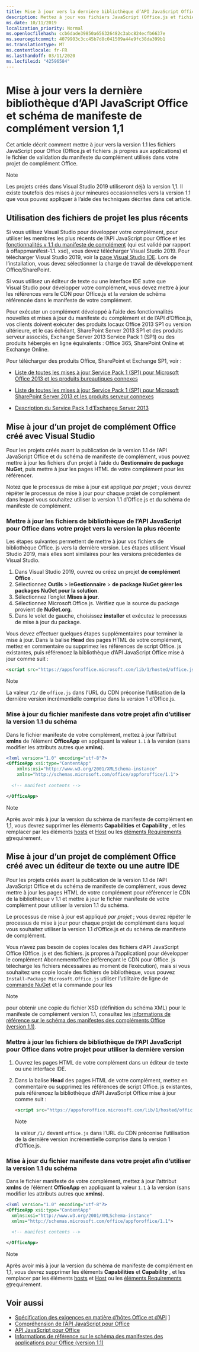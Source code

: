 ```yaml
---
title: Mise à jour vers la dernière bibliothèque d’API JavaScript Office et schéma de manifeste de complément version 1,1
description: Mettez à jour vos fichiers JavaScript (Office.js et fichiers .js propres aux applications) et le fichier de validation du manifeste du complément dans votre projet Complément Office vers la version 1.1.
ms.date: 10/11/2019
localization_priority: Normal
ms.openlocfilehash: ccb6dade39850a656326482c3abc824ecfb6637e
ms.sourcegitcommit: 4079903c3cc45b7d8c041509a44e9fc38da399b1
ms.translationtype: MT
ms.contentlocale: fr-FR
ms.lasthandoff: 03/11/2020
ms.locfileid: "42596584"
---
```

# <a name="update-to-the-latest-office-javascript-api-library-and-version-11-add-in-manifest-schema"></a>Mise à jour vers la dernière bibliothèque d’API JavaScript Office et schéma de manifeste de complément version 1,1

Cet article décrit comment mettre à jour vers la version 1.1 les fichiers JavaScript pour Office (Office.js et fichiers .js propres aux applications) et le fichier de validation du manifeste du complément utilisés dans votre projet de complément Office.

> [!NOTE]
> Les projets créés dans Visual Studio 2019 utiliseront déjà la version 1,1. Il existe toutefois des mises à jour mineures occasionnelles vers la version 1.1 que vous pouvez appliquer à l’aide des techniques décrites dans cet article.

## <a name="use-the-most-up-to-date-project-files"></a>Utilisation des fichiers de projet les plus récents

Si vous utilisez Visual Studio pour développer votre complément, pour utiliser les membres les plus récents de l’API JavaScript pour Office et les [fonctionnalités v 1.1 du manifeste de complément](../develop/add-in-manifests.md) (qui est validé par rapport à offappmanifest-1.1. xsd), vous devez télécharger Visual Studio 2019. Pour télécharger Visual Studio 2019, voir la [page Visual Studio IDE](https://visualstudio.microsoft.com/vs/). Lors de l’installation, vous devez sélectionner la charge de travail de développement Office/SharePoint.

Si vous utilisez un éditeur de texte ou une interface IDE autre que Visual Studio pour développer votre complément, vous devez mettre à jour les références vers le CDN pour Office.js et la version de schéma référencée dans le manifeste de votre complément.

Pour exécuter un complément développé à l’aide des fonctionnalités nouvelles et mises à jour du manifeste du complément et de l’API d’Office.js, vos clients doivent exécuter des produits locaux Office 2013 SP1 ou version ultérieure, et le cas échéant, SharePoint Server 2013 SP1 et des produits serveur associés, Exchange Server 2013 Service Pack 1 (SP1) ou des produits hébergés en ligne équivalents : Office 365, SharePoint Online et Exchange Online.

Pour télécharger des produits Office, SharePoint et Exchange SP1, voir :

- [Liste de toutes les mises à jour Service Pack 1 (SP1) pour Microsoft Office 2013 et les produits bureautiques connexes](https://support.microsoft.com/kb/2850036)

- [Liste de toutes les mises à jour Service Pack 1 (SP1) pour Microsoft SharePoint Server 2013 et les produits serveur connexes](https://support.microsoft.com/kb/2850035)

- [Description du Service Pack 1 d’Exchange Server 2013](https://support.microsoft.com/kb/2926248)


## <a name="updating-an-office-add-in-project-created-with-visual-studio"></a>Mise à jour d’un projet de complément Office créé avec Visual Studio

Pour les projets créés avant la publication de la version 1.1 de l’API JavaScript Office et du schéma de manifeste de complément, vous pouvez mettre à jour les fichiers d’un projet à l’aide du **Gestionnaire de package NuGet**, puis mettre à jour les pages HTML de votre complément pour les référencer. 

Notez que le processus de mise à jour est appliqué  _par projet_  ; vous devrez répéter le processus de mise à jour pour chaque projet de complément dans lequel vous souhaitez utiliser la version 1.1 d’Office.js et du schéma de manifeste de complément.

### <a name="update-the-office-javascript-api-library-files-in-your-project-to-the-newest-release"></a>Mettre à jour les fichiers de bibliothèque de l’API JavaScript pour Office dans votre projet vers la version la plus récente
Les étapes suivantes permettent de mettre à jour vos fichiers de bibliothèque Office. js vers la dernière version. Les étapes utilisent Visual Studio 2019, mais elles sont similaires pour les versions précédentes de Visual Studio.

1. Dans Visual Studio 2019, ouvrez ou créez un projet **de complément Office** .
2. Sélectionnez **Outils** > le**Gestionnaire** > **de package NuGet gérer les packages NuGet pour la solution**.
3. Sélectionnez l’onglet **Mises à jour**.
4. Sélectionnez Microsoft.Office.js. Vérifiez que la source du package provient de **NuGet.org**.
5. Dans le volet de gauche, choisissez **installer** et exécutez le processus de mise à jour du package.

Vous devez effectuer quelques étapes supplémentaires pour terminer la mise à jour. Dans la balise **Head** des pages HTML de votre complément, mettez en commentaire ou supprimez les références de script Office. js existantes, puis référencez la bibliothèque d’API JavaScript Office mise à jour comme suit :

  ```html
  <script src="https://appsforoffice.microsoft.com/lib/1/hosted/office.js" type="text/javascript"></script>
  ```

   > [!NOTE] 
   > La valeur `/1/` de `office.js` dans l’URL du CDN préconise l’utilisation de la dernière version incrémentielle comprise dans la version 1 d’Office.js.


### <a name="update-the-manifest-file-in-your-project-to-use-schema-version-11"></a>Mise à jour du fichier manifeste dans votre projet afin d’utiliser la version 1.1 du schéma

Dans le fichier manifeste de votre complément, mettez à jour l’attribut **xmlns** de l’élément **OfficeApp** en appliquant la valeur `1.1` à la version (sans modifier les attributs autres que **xmlns**).

```xml
<?xml version="1.0" encoding="utf-8"?>
<OfficeApp xsi:type="ContentApp"
    xmlns:xsi="http://www.w3.org/2001/XMLSchema-instance"
    xmlns="http://schemas.microsoft.com/office/appforoffice/1.1">
  
  <!-- manifest contents -->

</OfficeApp>
```

> [!NOTE]
> Après avoir mis à jour la version du schéma de manifeste de complément en 1,1, vous devrez supprimer les éléments **Capabilities** et **Capability** , et les remplacer par les éléments [hosts](../reference/manifest/hosts.md) et [Host](../reference/manifest/host.md) ou les [éléments Requirements et](specify-office-hosts-and-api-requirements.md)requirement.

## <a name="updating-an-office-add-in-project-created-with-a-text-editor-or-other-ide"></a>Mise à jour d’un projet de complément Office créé avec un éditeur de texte ou une autre IDE

Pour les projets créés avant la publication de la version 1.1 de l’API JavaScript Office et du schéma de manifeste de complément, vous devez mettre à jour les pages HTML de votre complément pour référencer le CDN de la bibliothèque v 1.1 et mettre à jour le fichier manifeste de votre complément pour utiliser la version 1.1 du schéma. 

Le processus de mise à jour est appliqué  _par projet_  ; vous devrez répéter le processus de mise à jour pour chaque projet de complément dans lequel vous souhaitez utiliser la version 1.1 d’Office.js et du schéma de manifeste de complément.

Vous n’avez pas besoin de copies locales des fichiers d’API JavaScript Office (Office. js et des fichiers. js propres à l’application) pour développer le complément Abonnementoffice (référençant le CDN pour Office. js télécharge les fichiers nécessaires au moment de l’exécution), mais si vous souhaitez une copie locale des fichiers de bibliothèque, vous pouvez `Install-Package Microsoft.Office.js` utiliser l’utilitaire de ligne de [commande NuGet](https://docs.nuget.org/consume/installing-nuget) et la commande pour les

> [!NOTE]
> pour obtenir une copie du fichier XSD (définition du schéma XML) pour le manifeste de complément version 1.1, consultez les [informations de référence sur le schéma des manifestes des compléments Office (version 1.1)](../develop/add-in-manifests.md).


### <a name="update-the-office-javascript-api-library-files-in-your-project-to-use-the-newest-release"></a>Mettre à jour les fichiers de bibliothèque de l’API JavaScript pour Office dans votre projet pour utiliser la dernière version

1. Ouvrez les pages HTML de votre complément dans un éditeur de texte ou une interface IDE.

2. Dans la balise **Head** des pages HTML de votre complément, mettez en commentaire ou supprimez les références de script Office. js existantes, puis référencez la bibliothèque d’API JavaScript Office mise à jour comme suit :

    ```html
    <script src="https://appsforoffice.microsoft.com/lib/1/hosted/office.js" type="text/javascript"></script>
    ```

   > [!NOTE]
   > la valeur `/1/` devant `office.js` dans l’URL du CDN préconise l’utilisation de la dernière version incrémentielle comprise dans la version 1 d’Office.js.

### <a name="update-the-manifest-file-in-your-project-to-use-schema-version-11"></a>Mise à jour du fichier manifeste dans votre projet afin d’utiliser la version 1.1 du schéma

Dans le fichier manifeste de votre complément, mettez à jour l’attribut **xmlns** de l’élément **OfficeApp** en appliquant la valeur `1.1` à la version (sans modifier les attributs autres que **xmlns**).

```xml
<?xml version="1.0" encoding="utf-8"?>
<OfficeApp xsi:type="ContentApp"
  xmlns:xsi="http://www.w3.org/2001/XMLSchema-instance"
  xmlns="http://schemas.microsoft.com/office/appforoffice/1.1">
  
  <!-- manifest contents -->

</OfficeApp>
```

> [!NOTE]
> Après avoir mis à jour la version du schéma de manifeste de complément en 1,1, vous devrez supprimer les éléments **Capabilities** et **Capability** , et les remplacer par les éléments [hosts](../reference/manifest/hosts.md) et [Host](../reference/manifest/host.md) ou les [éléments Requirements et](specify-office-hosts-and-api-requirements.md)requirement.

## <a name="see-also"></a>Voir aussi

- [Spécification des exigences en matière d’hôtes Office et d’API](specify-office-hosts-and-api-requirements.md) ]
- [Compréhension de l’API JavaScript pour Office](understanding-the-javascript-api-for-office.md)
- [API JavaScript pour Office](../reference/javascript-api-for-office.md)
- [Informations de référence sur le schéma des manifestes des applications pour Office (version 1.1)](../develop/add-in-manifests.md)
